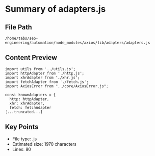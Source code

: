 # Summary of adapters.js
  
## File Path
`/home/tabs/seo-engineering/automation/node_modules/axios/lib/adapters/adapters.js`

## Content Preview
```
import utils from '../utils.js';
import httpAdapter from './http.js';
import xhrAdapter from './xhr.js';
import fetchAdapter from './fetch.js';
import AxiosError from "../core/AxiosError.js";

const knownAdapters = {
  http: httpAdapter,
  xhr: xhrAdapter,
  fetch: fetchAdapter
[...truncated...]
```

## Key Points
- File type: .js
- Estimated size: 1970 characters
- Lines: 80
